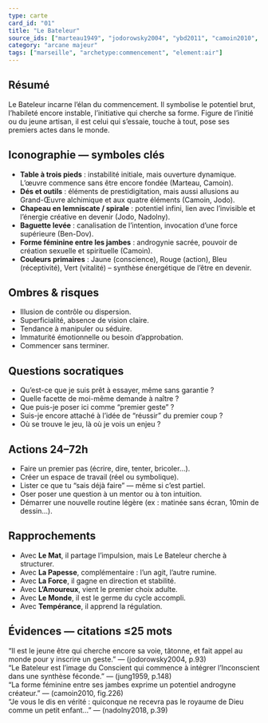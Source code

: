 ```yaml
---
type: carte
card_id: "01"
title: "Le Bateleur"
source_ids: ["marteau1949", "jodorowsky2004", "ybd2011", "camoin2010", "delcamp2020", "nadolny2018", "jung1959"]
category: "arcane majeur"
tags: ["marseille", "archetype:commencement", "element:air"]
---
```


## Résumé
Le Bateleur incarne l’élan du commencement. Il symbolise le potentiel brut, l’habileté encore instable, l’initiative qui cherche sa forme. Figure de l’initié ou du jeune artisan, il est celui qui s’essaie, touche à tout, pose ses premiers actes dans le monde.

## Iconographie — symboles clés
- **Table à trois pieds** : instabilité initiale, mais ouverture dynamique. L’œuvre commence sans être encore fondée (Marteau, Camoin).  
- **Dés et outils** : éléments de prestidigitation, mais aussi allusions au Grand-Œuvre alchimique et aux quatre éléments (Camoin, Jodo).  
- **Chapeau en lemniscate / spirale** : potentiel infini, lien avec l’invisible et l’énergie créative en devenir (Jodo, Nadolny).  
- **Baguette levée** : canalisation de l’intention, invocation d’une force supérieure (Ben-Dov).  
- **Forme féminine entre les jambes** : androgynie sacrée, pouvoir de création sexuelle et spirituelle (Camoin).  
- **Couleurs primaires** : Jaune (conscience), Rouge (action), Bleu (réceptivité), Vert (vitalité) – synthèse énergétique de l’être en devenir.

## Ombres & risques
- Illusion de contrôle ou dispersion.  
- Superficialité, absence de vision claire.  
- Tendance à manipuler ou séduire.  
- Immaturité émotionnelle ou besoin d’approbation.  
- Commencer sans terminer.

## Questions socratiques
- Qu’est-ce que je suis prêt à essayer, même sans garantie ?  
- Quelle facette de moi-même demande à naître ?  
- Que puis-je poser ici comme “premier geste” ?  
- Suis-je encore attaché à l’idée de “réussir” du premier coup ?  
- Où se trouve le jeu, là où je vois un enjeu ?

## Actions 24–72h
- Faire un premier pas (écrire, dire, tenter, bricoler…).  
- Créer un espace de travail (réel ou symbolique).  
- Lister ce que tu “sais déjà faire” — même si c’est partiel.  
- Oser poser une question à un mentor ou à ton intuition.  
- Démarrer une nouvelle routine légère (ex : matinée sans écran, 10min de dessin...).

## Rapprochements
- Avec **Le Mat**, il partage l’impulsion, mais Le Bateleur cherche à structurer.  
- Avec **La Papesse**, complémentaire : l’un agit, l’autre rumine.  
- Avec **La Force**, il gagne en direction et stabilité.  
- Avec **L’Amoureux**, vient le premier choix adulte.  
- Avec **Le Monde**, il est le germe du cycle accompli.  
- Avec **Tempérance**, il apprend la régulation.

## Évidences — citations ≤25 mots
“Il est le jeune être qui cherche encore sa voie, tâtonne, et fait appel au monde pour y inscrire un geste.” — (jodorowsky2004, p.93)  
“Le Bateleur est l’image du Conscient qui commence à intégrer l’Inconscient dans une synthèse féconde.” — (jung1959, p.148)  
“La forme féminine entre ses jambes exprime un potentiel androgyne créateur.” — (camoin2010, fig.226)  
“Je vous le dis en vérité : quiconque ne recevra pas le royaume de Dieu comme un petit enfant…” — (nadolny2018, p.39)
